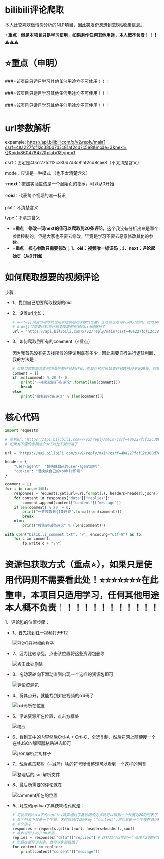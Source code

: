 # bilibili评论爬取

本人比较喜欢做情感分析的NLP项目，因此突发奇想想到去B站收集信息。

⭐**重点**：**但是本项目只是学习使用，如果用作任何其他用途，本人概不负责！！！**⚠⚠⚠

# ⭐重点（申明）

###⭐该项目只适用学习其他任何用途均不可使用！！！

###⭐该项目只适用学习其他任何用途均不可使用！！！

###⭐该项目只适用学习其他任何用途均不可使用！！！

# url参数解析

expample: https://api.bilibili.com/x/v2/reply/main?csrf=40a227fcf12c380d7d3c81af2cd8c5e8&mode=3&next={}&oid=860478472&plat=1&type=1

csrf：固定是40a227fcf12c380d7d3c81af2cd8c5e8（不太清楚含义）

mode：应该是一种模式 （也不太清楚含义）

⭐**next**：按照实验应该是一个起始页的指示，可以从0开始

⭐**oid**：代表每个视频的唯一标识

plat：不清楚含义

type：不清楚含义

- ⭐**重点**：**修改一词next的值可以爬取到20条评论**，这个我没有分析出来是哪个参数控制的，但是大家也不要去修改，毕竟是学习不要去恶意修改其他的参数。
- ⭐**重点**：**核心参数只需要修改；1、oid：视频唯一标识码；2、next：评论起始页（从0开始）**

# 如何爬取想要的视频评论

步骤：

- 1、找到自己想要爬取视频的oid

- 2、设置url比如：

  ```python
  # next={}预留的地方就是用来控制起始页数的位置，经过验证是可以从0开始的，到时候for循环的时候用.fotmat()方法补全即可
  # oid={}只需要找到自己想要爬取的视频的oid码就行了
  url = "https://api.bilibili.com/x/v2/reply/main?csrf=40a227fcf12c380d7d3c81af2cd8c5e8&mode=3&next={}&oid=去找到自己想要爬取的视频的oid码然后把这儿替换掉即可&plat=1&type=1"
  ```

- 3、如何爬取到所有的comment（⭐重点）

  因为我首先没有先去找所有的评论到底有多少，因此需要自行进行逻辑判断，我的方法是：

  ```python
  # 就是只爬取能搜索到20条完整评论的评论，在最后的时候如果评论数已经不足20条，则放弃，这样也不会损失多少数据对于评论比较多的视频，如果评论数太少的视频大家可以自行修改代码将这部分删除即可。
  comment = []
  if len(comment) % 20 != 0:
      print("一共爬取到{}条评论".format(len(comment)))
      break
  else:
      print("搜集到%d条评论" % (len(comment)))
  ```

# 核心代码

```python
import requests

# 范例url：https://api.bilibili.com/x/v2/reply/main?csrf=40a227fcf12c380d7d3c81af2cd8c5e8&mode=3&next=3&oid=861032963&plat=1&type=1
# 如果有不懂的参照这个url对比下就知道了

url = "https://api.bilibili.com/x/v2/reply/main?csrf=40a227fcf12c380d7d3c81af2cd8c5e8&mode=3&next={}（这儿提示，从0开始即可）&oid=（替换成自己想要爬取的视频的oid码即可）&plat=1&type=1"

header = {
    "user-agent": "替换成自己的user-agent即可",
    "cookie": "替换成自己的cookie即可"
}

comment = []
for i in range(100):
    responses = requests.get(url=url.format(i), headers=header).json()
    for content in responses["data"]["replies"]:
        comment.append(content["content"]["message"])
    if len(comment) % 20 != 0:
        print("一共爬取到{}条评论".format(len(comment)))
        break
    else:
        print("搜集到%d条评论" % (len(comment)))

with open("bilibili_comment.txt", "w", encoding="utf-8") as fp:
    for c in comment:
        fp.write(c + "\n")
```

# 资源包获取方式（重点⭐），如果只是使用代码则不需要看此处！⭐⭐⭐⭐⭐⭐⭐在此重申，本项目只适用学习，任何其他用途本人概不负责！！！！！！！！！！！！

1、评论包的位置步骤：

- 1、首先找到任一视频打开F12

  ![F12打开时候的样子](./F12打开时候的样子.png)

  

- 2、因为比较杂乱，点击该位置将这些资源包删除

  ![点击此处删除](./点击此处删除.png)

  

- 3、拖动滚轮向下滑动直到出现一个这样的资源包即可

  ![评论资源包](./评论资源包.png)

  

- 4、将其点开，就能找到对应视频的oid码了

  ![oid码所在位置](./oid码所在位置.png)

  

- 5、评论资源所在位置，点击方框处

  ![响应](./响应.png)



- 6、看到其中的内容然后Crtl-A + Crtl-C，全选复制，然后在网上随便搜一个在线JSON解释器粘贴进去即可

  ![json解析后的样子](./json解析后的样子.png)

- 7、然后点击那些（➖减号）啥的符号慢慢整理可以看到一个这样的列表

  ![整理后的json解析文件](./整理后的json解析文件.png)

- 8、最后所需要的评论就在

  ![comment所在的位置](./comment所在的位置.png)

- 9、对应的python字典获取格式就是：

  ```python
  # 可以发现data下的replies其实通过字典访问的方式就可以得到一个长度为20的列表了（这儿看第7步的图片就可以看出来）
  # 每个列表下又是一个字典，这时候通过访问key："content",然后又是一个字典在访问key："message"就可以拿到数据了
  # 举个例子：
  responses = requests.get(url=url, headers=header).json()
  # 拿到返回了的json数据
  replies = responses["data"]["replies"] # 这样就可以得到一个长度为20的列表了
  # 然后在循环该列表，就可以拿到数据了
  for content in replies:
      print(content["content"]["message"])
  ```

  
